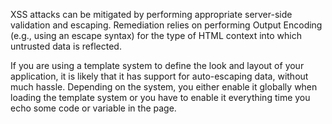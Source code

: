 XSS attacks can be mitigated by performing appropriate server-side validation and escaping.
Remediation relies on performing Output Encoding (e.g., using an escape syntax) for the type of HTML context into which untrusted data is reflected.

If you are using a template system to define the look and layout of your application, it is likely that it has support for auto-escaping data, without much hassle. Depending on the system, you either enable it globally when loading the template system or you have to enable it everything time you echo some code or variable in the page.